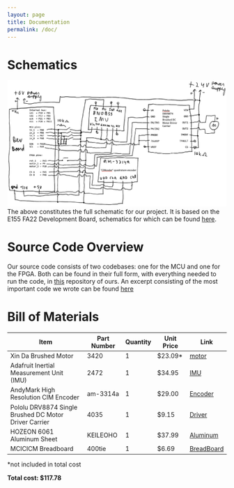 ```yaml
---
layout: page
title: Documentation
permalink: /doc/
---
```


# Schematics
![Full Schematic](./assets/img/microps-cat-final-schematic.png)
The above constitutes the full schematic for our project. It is based on the E155 FA22 Development Board, schematics for which can be found [here](https://pages.hmc.edu/brake/class/e155/fa22/assets/doc/E155%20FA22%20Development%20Board%20Schematic.pdf).

# Source Code Overview
Our source code consists of two codebases: one for the MCU and one for the FPGA. Both can be found in their full form, with everything needed to run the code, in [this](https://github.com/GabrielKS/microps-cat) repository of ours. An excerpt consisting of the most important code we wrote can be found [here](./src)

# Bill of Materials

| Item | Part Number | Quantity | Unit Price | Link |
| ---- | ----------- | ----- | ---- | ---- |
| Xin Da Brushed Motor | 3420 | 1 | $23.09* | [motor](https://www.amazon.com/Electric-Motor-Acogedor-Permanent-Magnet/dp/B07GT1CRHP/ref=asc_df_B07GT1CRHP/?tag=hyprod-20&linkCode=df0&hvadid=563721192637&hvpos=&hvnetw=g&hvrand=9506774832461316846&hvpone=&hvptwo=&hvqmt=&hvdev=c&hvdvcmdl=&hvlocint=&hvlocphy=9031250&hvtargid=pla-850857892696&psc=1)|
| Adafruit Inertial Measurement Unit (IMU) | 2472 | 1 |$34.95 | [IMU](https://www.andymark.com/products/cimcoder-encoder-cim-motor-high-resolution) |
| AndyMark High Resolution CIM Encoder | am-3314a | 1 | $29.00 | [Encoder](https://www.adafruit.com/product/3317) |
| Pololu DRV8874 Single Brushed DC Motor Driver Carrier |  4035 | 1 | $9.15 | [Driver](https://www.pololu.com/product/4035)|
| HOZEON 6061 Aluminum Sheet | KEILEOHO | 1 | $37.99 |  [Aluminum](https://www.adafruit.com/product/3317) |
| MCICICM Breadboard|  400tie | 1 | $6.69 |  [BreadBoard](https://www.adafruit.com/product/3317) |

*not included in total cost

**Total cost: $117.78**
